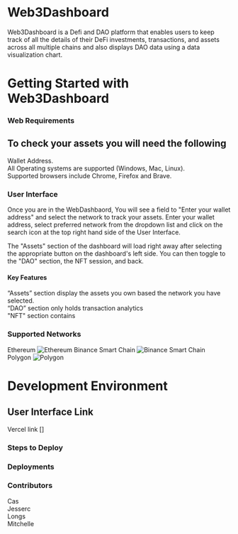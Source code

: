 
# Web3Dashboard 
Web3Dashboard is a Defi and DAO platform that enables users to keep track of all the details of their DeFi investments, transactions, and assets across all multiple chains and also displays DAO data using a data visualization chart.

# Getting Started with Web3Dashboard
### Web Requirements

## To check your assets you will need the following
Wallet Address.<br>
All Operating systems are supported (Windows, Mac, Linux).<br>
Supported browsers include Chrome, Firefox and Brave.

### User Interface
Once you are in the WebDashbaord, You will see a field to "Enter your wallet address" and select the network to track your assets. Enter your wallet address, select preferred network from the dropdown list and click on the search icon at the top right hand side of the User Interface.

 

The "Assets" section of the dashboard will load right away after selecting the appropriate button on the dashboard's left side. You can then toggle to the "DAO" section, the NFT session, and back.


#### Key Features
“Assets” section display the assets you own based the network you have selected. <br>
“DAO” section only holds transaction analytics <br>
"NFT" section contains 


### Supported Networks
Ethereum
![Ethereum](https://logo-download.com/wp-content/data/images/png/Ethereum-logo.png)
Binance Smart Chain
![Binance Smart Chain](https://logowik.com/content/uploads/images/t_binance-coin-bnb5057.jpg)
Polygon
![Polygon](https://thumbs.dreamstime.com/b/polygon-logos-vector-logo-text-icon-author-s-development-image-large-size-original-red-230651964.jpg)

# Development Environment

## User Interface Link
Vercel link []

### Steps to Deploy
### Deployments

### Contributors
Cas <br>
Jesserc <br>
Longs <br>
Mitchelle 
